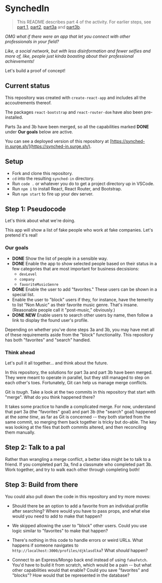 # SynchedIn

>This README describes part 4 of the activity. For earlier steps, see [part 1](https://github.com/jeremyrrose/synched-in), [part2](https://github.com/jeremyrrose/synched-in-part-2), [part3a](https://github.com/jeremyrrose/synched-in-part-3a) and [part3b](https://github.com/jeremyrrose/synched-in-part-3b).

_OMG what if there were an app that let you connect with other professionals in your field?_

_Like, a social network, but with less disinformation and fewer selfies and more of, like, people just kinda boasting about their professional achievements!_

Let's build a proof of concept!

## Current status

This repository was created with `create-react-app` and includes all the accoutrements thereof.

The packages `react-bootstrap` and `react-router-dom` have also been pre-installed.

Parts 3a and 3b have been merged, so all the capabilities marked **DONE** under **Our goals** below are active.

You can see a deployed version of this repository at [https://synched-in.surge.sh/](https://synched-in.surge.sh/).

## Setup

- Fork and clone this repository.
- `cd` into the resulting `synched-in` directory.
- Run `code .` or whatever you do to get a project directory up in VSCode.
- Run `npm i` to install React, React Router, and Bootstrap.
- Run `npm start` to fire up your dev server.

## Step 1: Pseudocode

Let's think about what we're doing.

This app will show a list of fake people who work at fake companies. Let's pretend it's real!

### Our goals
- **DONE** Show the list of people in a sensible way. 
- **DONE** Enable the app to show selected people based on their status in a few categories that are most important for business decsisions:
    - `devLevel`
    - `company`
    - `favoriteMusicGenre`
- **DONE** Enable the user to add "favorites." These users can be shown in a special list.
- Enable the user to "block" users if they, for instance, have the temerity to list "Non Music" as their favorite music genre. That's insane. (Reasonable people call it "post-music," obviously.)
- **DONE** **NEW** Enable users to search other users by name, then follow a link to display the found user's profile.

Depending on whether you've done steps 3a and 3b, you may have met all of these requirements aside from the "block" functionality. This repository has both "favorites" and "search" handled.

### Think ahead

Let's pull it all together... and think about the future.

In this repository, the solutions for part 3a and part 3b have been merged. They were meant to operate in parallel, but they still managed to step on each other's toes. Fortunately, Git can help us manage merge conflicts.

Git is _tough_. Take a look at the two commits in this repository that start with "merge". What do you think happened there?

It takes some practice to handle a complicated merge. For now, understand that part 3a (the "favorites" goal) and part 3b (the "search" goal) happened at the _same time_, as far as Git is concerned -- they both started from the same commit, so merging them back together is tricky but do-able. The key was looking at the files that _both_ commits altered, and then reconciling them manually.

## Step 2: Talk to a pal

Rather than wrangling a merge conflict, a better idea might be to talk to a friend. If you completed part 3a, find a classmate who completed part 3b. Work together, and try to walk each other through completing both!

## Step 3: Build from there

You could also pull down the code in this repository and try more moves:

- Should there be an option to add a favorite from an individual profile after searching? Where would you have to pass props, and what else would you need to add to make that happen?

- We skipped allowing the user to "block" other users. Could you use logic similar to "favorites" to make that happen?

- There's nothing in this code to handle errors or weird URLs. What happens if someone navigates to `http://localhost:3000/profiles/djklasdlka`? What _should_ happen?

- Connect to an Express/Mongo back end instead of using `fakeFetch`. You'd have to build it from scratch, which would be a pain -- but what other capabilities would that enable? Could you save "favorites" and "blocks"? How would that be represented in the database?

